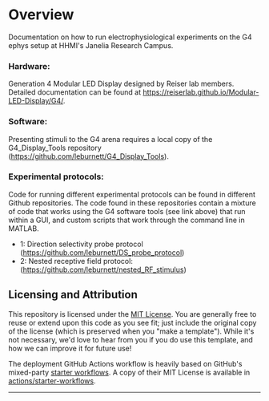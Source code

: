 # Overview
Documentation on how to run electrophysiological experiments on the G4 ephys setup at HHMI's Janelia Research Campus. 

### Hardware:
Generation 4 Modular LED Display designed by Reiser lab members. Detailed documentation can be found at https://reiserlab.github.io/Modular-LED-Display/G4/. 

### Software: 
Presenting stimuli to the G4 arena requires a local copy of the G4_Display_Tools repository (https://github.com/leburnett/G4_Display_Tools).

### Experimental protocols:
Code for running different experimental protocols can be found in different Github repositories. The code found in these repositories contain a mixture of code that works using the G4 software tools (see link above) that run within a GUI, and custom scripts that work through the command line in MATLAB. 

- 1: Direction selectivity probe protocol (https://github.com/leburnett/DS_probe_protocol)
- 2: Nested receptive field protocol: (https://github.com/leburnett/nested_RF_stimulus)





## Licensing and Attribution

This repository is licensed under the [MIT License]. You are generally free to reuse or extend upon this code as you see fit; just include the original copy of the license (which is preserved when you "make a template"). While it's not necessary, we'd love to hear from you if you do use this template, and how we can improve it for future use!

The deployment GitHub Actions workflow is heavily based on GitHub's mixed-party [starter workflows]. A copy of their MIT License is available in [actions/starter-workflows].

----

[^1]: [It can take up to 10 minutes for changes to your site to publish after you push the changes to GitHub](https://docs.github.com/en/pages/setting-up-a-github-pages-site-with-jekyll/creating-a-github-pages-site-with-jekyll#creating-your-site).

[Jekyll]: https://jekyllrb.com
[Just the Docs]: https://just-the-docs.github.io/just-the-docs/
[GitHub Pages]: https://docs.github.com/en/pages
[GitHub Pages / Actions workflow]: https://github.blog/changelog/2022-07-27-github-pages-custom-github-actions-workflows-beta/
[Bundler]: https://bundler.io
[use this template]: https://github.com/just-the-docs/just-the-docs-template/generate
[`jekyll-default-layout`]: https://github.com/benbalter/jekyll-default-layout
[`jekyll-seo-tag`]: https://jekyll.github.io/jekyll-seo-tag
[MIT License]: https://en.wikipedia.org/wiki/MIT_License
[starter workflows]: https://github.com/actions/starter-workflows/blob/main/pages/jekyll.yml
[actions/starter-workflows]: https://github.com/actions/starter-workflows/blob/main/LICENSE
